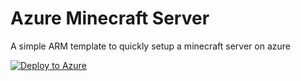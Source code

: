 # Azure Minecraft Server

A simple ARM template to quickly setup a minecraft server on azure

[![Deploy to Azure](https://aka.ms/deploytoazurebutton)](https://portal.azure.com/#create/Microsoft.Template/uri/https%3A%2F%2Fraw.githubusercontent.com%2Fdanspark%2Fazure-minecraft-server%2Fmaster%2Ftemplates%2Fitzg-minecraft-server.json)
